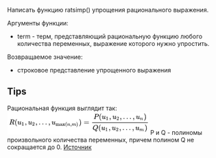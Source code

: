 Написать функцию ratsimp() упрощения рационального выражения.

Аргументы функции:
* term - терм, представляющий рациональную функцию любого количества переменных, выражение которого нужно упростить.
  
Возвращаемое значение:
* строковое представление упрощенного выражения
## Tips
Рациональная функция выглядит так:
![](/images/rational.png)
P и Q - полиномы произвольного количества переменных, причем полином Q не сокращается до 0.
[Источник](https://ru.wikipedia.org/wiki/%D0%A0%D0%B0%D1%86%D0%B8%D0%BE%D0%BD%D0%B0%D0%BB%D1%8C%D0%BD%D0%B0%D1%8F_%D1%84%D1%83%D0%BD%D0%BA%D1%86%D0%B8%D1%8F)

